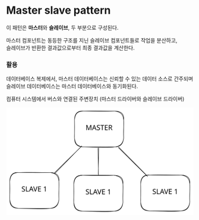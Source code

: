 # Master slave pattern

이 패턴은 **마스터**와 **슬레이브**, 두 부분으로 구성된다.&#x20;

마스터 컴포넌트는 동등한 구조를 지닌 슬레이브 컴포넌트들로 작업을 분산하고, \
슬레이브가 반환한 결과값으로부터 최종 결과값을 계산한다.

### 활용 <a href="#2" id="2"></a>

데이터베이스 복제에서, 마스터 데이터베이스는 신뢰할 수 있는 데이터 소스로 간주되며 \
슬레이브 데이터베이스는 마스터 데이터베이스와 동기화된다.

컴퓨터 시스템에서 버스와 연결된 주변장치 (마스터 드라이버와 슬레이브 드라이버)

<img src="../../.gitbook/assets/file.excalidraw (25).svg" alt="" class="gitbook-drawing">
